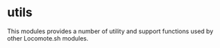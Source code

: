 # utils

This modules provides a number of utility and support functions used by other Locomote.sh modules.

